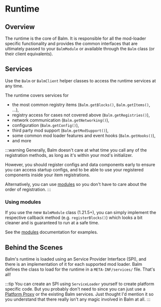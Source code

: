 # Runtime

## Overview

The runtime is the core of Balm. It is responsible for all the mod-loader specific functionality and provides the common interfaces that are ultimately passed to your `BalmModule` or available through the `Balm` class (or their client equivalents).

## Services

Use the `Balm` or `BalmClient` helper classes to access the runtime services at any time.

The runtime covers services for

- the most common registry items (`Balm.getBlocks()`, `Balm.getItems()`, ...), 
- registry access for cases not covered above (`Balm.getRegistries()`),
- network communication (`Balm.getNetworking()`), 
- configuration (`Balm.getConfig()`),
- third party mod support (`Balm.getModSupport()`),
- some common mod loader features and event hooks (`Balm.getHooks()`),
- and more

:::warning
Generally, Balm doesn't care at what time you call any of the registration methods, as long as it's within your mod's initializer.

However, you should register configs and data components early to ensure you can access startup configs, and to be able to use your registered components inside your item registrations.

Alternatively, you can use [modules](./modules.md) so you don't have to care about the order of registration.
:::

### Using modules

If you use the new `BalmModule` class (1.21.5+), you can simply implement the respective callback method (e.g. `registerBlocks()`) which looks a bit cleaner and is guaranteed to run at a safe time.

See the [modules](./modules.md) documentation for examples.

## Behind the Scenes

Balm's runtime is loaded using an Service Provider Interface (SPI), and there is an implementation of it for each supported mod loader.
Balm defines the class to load for the runtime in a `META-INF/services/` file. That's all!

:::tip
You can create an SPI using `ServiceLoader` yourself to create platform specific code. But you probably don't need to since you can just use a [Platform Proxy](../advanced/platform-proxy.md) or the existing Balm services. Just thought I'd mention it so you understand that there really isn't any magic involved in Balm at all.
:::